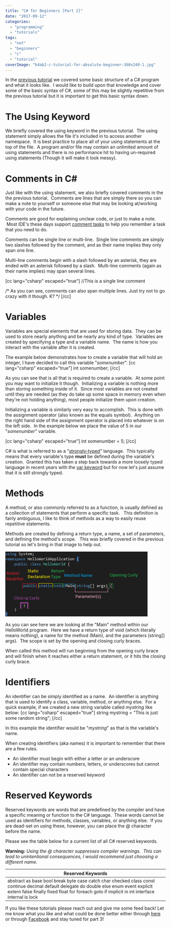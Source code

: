 ```yaml
---
title: "C# for Beginners [Part 2]"
date: "2017-09-12"
categories: 
  - "programming"
  - "tutorials"
tags: 
  - "net"
  - "beginners"
  - "c"
  - "tutorial"
coverImage: "b4ab2-c-tutorial-for-absolute-beginner-360x240-1.jpg"
---
```


In the [previous tutorial](http://dccoder.local/2017/09/c-for-beginners-part-1/) we covered some basic structure of a C# program and what it looks like.  I would like to build upon that knowledge and cover some of the basic syntax of C#, some of this may be slightly repetitive from the previous tutorial but it is important to get this basic syntax down.

# The Using Keyword

We briefly covered the using keyword in the previous tutorial.  The using statement simply allows the file it's included in to access another namespace.  It is best practice to place all of your using statements at the top of the file.  A program and/or file may contain an unlimited amount of using statements and there is no performance hit to having un-required using statements (Though it will make it look messy).

# Comments in C#

Just like with the using statement, we also briefly covered comments in the the previous tutorial.  Comments are lines that are simply there so you can make a note to yourself or someone else that may be looking at/working with your code in the future.

Comments are good for explaining unclear code, or just to make a note.  Most IDE's these days support [comment tasks](https://blogs.msdn.microsoft.com/zainnab/2010/06/07/todo-comments-in-the-task-list-2/) to help you remember a task that you need to do.

Comments can be single line or multi-line.  Single line comments are simply two slashes followed by the comment, and as their name implies they only span one line.

Multi-line comments begin with a slash followed by an asterisk, they are ended with an asterisk followed by a slash.  Multi-line comments (again as their name implies) may span several lines.

\[cc lang="csharp" escaped="true"\] //This is a single line comment

/\* As you can see, comments can also span multiple lines. Just try not to go crazy with it though. K? \*/ \[/cc\]

# Variables

Variables are special elements that are used for storing data.  They can be used to store nearly anything and be nearly any kind of type.  Variables are created by specifying a type and a variable name.  The name is how you interact with the variable after it is created.

The example below demonstrates how to create a variable that will hold an integer, I have decided to call this variable "_somenumber_". \[cc lang="csharp" escaped="true"\] int somenumber; \[/cc\]

As you can see that is all that is required to create a variable.  At some point you may want to initialize it though.  Initializing a variable is nothing more than storing something inside of it.  Since most variables are not created until they are needed (as they do take up some space in memory even when they're not holding anything), most people initialize them upon creation.

Initializing a variable is similarly very easy to accomplish.  This is done with the assignment operator (also known as the equals symbol).  Anything on the right hand side of the assignment operator is placed into whatever is on the left side.  In the example below we place the value of 5 in our "_somenumber_" variable.

\[cc lang="csharp" escaped="true"\] int somenumber = 5; \[/cc\]

C# is what is referred to as a "[strongly-typed](http://whatis.techtarget.com/definition/strongly-typed)" language.  This typically means that every variable's type **must** be defined during the variable's creation.  Granted this has taken a step back towards a more loosely typed language in recent years with the [var keyword](https://docs.microsoft.com/en-us/dotnet/csharp/language-reference/keywords/var) but for now let's just assume that it is still strongly typed.

# Methods

A method, or also commonly referred to as a function, is usually defined as a collection of statements that perform a specific task.   This definition is fairly ambiguous, I like to think of methods as a way to easily reuse repetitive statements.

Methods are created by defining a return type, a name, a set of parameters, and defining the method's scope.   This was briefly covered in the previous tutorial so let's bring in that image to help out.

![](images/07365-untitled-1.png)

As you can see here we are looking at the "Main" method within our HelloWorld program.  Here we have a return type of void (which literally means nothing), a name for the method (Main), and the parameters (string\[\] args).  The scope is set by the opening and closing curly braces.

When called this method will run beginning from the opening curly brace and will finish when it reaches either a return statement, or it hits the closing curly brace.

# Identifiers

An identifier can be simply identified as a name.  An identifier is anything that is used to identify a class, variable, method, or anything else.  For a quick example, if we created a new string variable called _mystring_ like below: \[cc lang="csharp" escaped="true"\] string mystring = "This is just some random string"; \[/cc\]

In this example the identifier would be "_mystring_" as that is the variable's name.

When creating identifiers (aka names) it is important to remember that there are a few rules.

- An identifier must begin with either a letter or an underscore
- An identifier may contain numbers, letters, or underscores but cannot contain special characters
- An identifier can not be a reserved keyword

# Reserved Keywords

Reserved keywords are words that are predefined by the compiler and have a specific meaning or function to the C# language.  These words cannot be used as identifiers for methods, classes, variables, or anything else.  If you are dead-set on using these, however, you can place the @ character before the name.

Please see the table below for a current list of all C# reserved keywords.

**Warning:** _Using the @ character suppresses compiler warnings.  This can lead to unintentional consequences, I would recommend just choosing a different name._

| Reserved Keywords |
| --- |
| abstract as base bool break byte case catch char checked class const continue decimal default delegate do double else enum event explicit extern false finally fixed float for foreach goto if implicit in int interface internal is lock | long namespace new null object operator out override params private protected public readonly ref return sbyte sealed short sizeof stackalloc static string struct switch this throw true try typeof uint ulong unchecked unsafe ushort using virtual void volatile while |

If you like these tutorials please reach out and give me some feed back! Let me know what you like and what could be done better either through [here](https://dccoder.wordpress.com/contact/) or through [Facebook](https://www.facebook.com/dccoder90/) and stay tuned for part 3!

